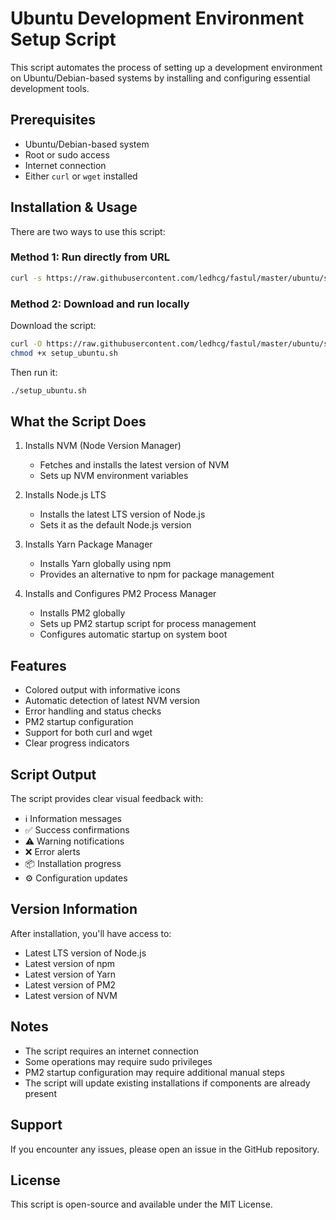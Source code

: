 # Ubuntu Development Environment Setup Script

This script automates the process of setting up a development environment on Ubuntu/Debian-based systems by installing and configuring essential development tools.

## Prerequisites

- Ubuntu/Debian-based system
- Root or sudo access
- Internet connection
- Either `curl` or `wget` installed

## Installation & Usage

There are two ways to use this script:

### Method 1: Run directly from URL

```bash
curl -s https://raw.githubusercontent.com/ledhcg/fastul/master/ubuntu/setup_ubuntu.sh | bash
```

### Method 2: Download and run locally

Download the script:

```bash
curl -O https://raw.githubusercontent.com/ledhcg/fastul/master/ubuntu/setup_ubuntu.sh
chmod +x setup_ubuntu.sh
```

Then run it:

```bash
./setup_ubuntu.sh
```

## What the Script Does

1. Installs NVM (Node Version Manager)
   - Fetches and installs the latest version of NVM
   - Sets up NVM environment variables

2. Installs Node.js LTS
   - Installs the latest LTS version of Node.js
   - Sets it as the default Node.js version

3. Installs Yarn Package Manager
   - Installs Yarn globally using npm
   - Provides an alternative to npm for package management

4. Installs and Configures PM2 Process Manager
   - Installs PM2 globally
   - Sets up PM2 startup script for process management
   - Configures automatic startup on system boot

## Features

- Colored output with informative icons
- Automatic detection of latest NVM version
- Error handling and status checks
- PM2 startup configuration
- Support for both curl and wget
- Clear progress indicators

## Script Output

The script provides clear visual feedback with:
- ℹ️ Information messages
- ✅ Success confirmations
- ⚠️ Warning notifications
- ❌ Error alerts
- 📦 Installation progress
- ⚙️ Configuration updates

## Version Information

After installation, you'll have access to:
- Latest LTS version of Node.js
- Latest version of npm
- Latest version of Yarn
- Latest version of PM2
- Latest version of NVM

## Notes

- The script requires an internet connection
- Some operations may require sudo privileges
- PM2 startup configuration may require additional manual steps
- The script will update existing installations if components are already present

## Support

If you encounter any issues, please open an issue in the GitHub repository.

## License

This script is open-source and available under the MIT License. 